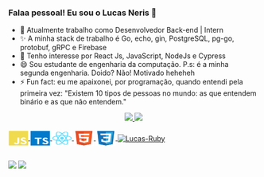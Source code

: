 ### Falaa pessoal! Eu sou o Lucas Neris 👋

- 🔭 Atualmente trabalho como Desenvolvedor Back-end | Intern
- ✨ A minha stack de trabalho é Go, echo, gin, PostgreSQL, pg-go, protobuf, gRPC e Firebase
- 🌱 Tenho interesse por React Js, JavaScript, NodeJs e Cypress
- 😄 Sou estudante de engenharia da computação. P.s: é a minha segunda engenharia. Doido? Não! Motivado heheheh
- ⚡ Fun fact: eu me apaixonei, por programação, quando entendi pela primeira vez: "Existem 10 tipos de pessoas no mundo: as que entendem binário e as que não entendem."

<div align="center">
  <a href="https://github.com/lucasmateus-eng">
  <img height="180em" src="https://github-readme-stats.vercel.app/api?username=lucasmateus-eng&show_icons=true&theme=dark&include_all_commits=true&count_private=true"/>
  <img height="180em" src="https://github-readme-stats.vercel.app/api/top-langs/?username=lucasmateus-eng&layout=compact&langs_count=7&theme=dark"/>
</div>
  
<div style="display: inline_block"><br>
  <img align="center" alt="Lucas-Js" height="30" width="40" src="https://raw.githubusercontent.com/devicons/devicon/master/icons/javascript/javascript-plain.svg">
  <img align="center" alt="Lucas-Ts" height="30" width="40" src="https://raw.githubusercontent.com/devicons/devicon/master/icons/typescript/typescript-plain.svg">
  <img align="center" alt="Lucas-React" height="30" width="40" src="https://raw.githubusercontent.com/devicons/devicon/master/icons/react/react-original.svg">
  <img align="center" alt="Lucas-HTML" height="30" width="40" src="https://raw.githubusercontent.com/devicons/devicon/master/icons/html5/html5-original.svg">
  <img align="center" alt="Lucas-CSS" height="30" width="40" src="https://raw.githubusercontent.com/devicons/devicon/master/icons/css3/css3-original.svg">
  <img align="center" alt="Lucas-Ruby" height="30" width="40" src="https://cdn.jsdelivr.net/gh/devicons/devicon/icons/ruby/ruby-original.svg">
</div>

  ##

<div>
  <a href="https://www.linkedin.com/in/lucas-neris/" target="_blank"><img src="https://img.shields.io/badge/-LinkedIn-%230077B5?style=for-the-badge&logo=linkedin&logoColor=white" target="_blank"></a> 
  <a href = "mailto:lucas.falecomigo@gmail.com"><img src="https://img.shields.io/badge/-Gmail-%23333?style=for-the-badge&logo=gmail&logoColor=white" target="_blank"></a>
</div>
